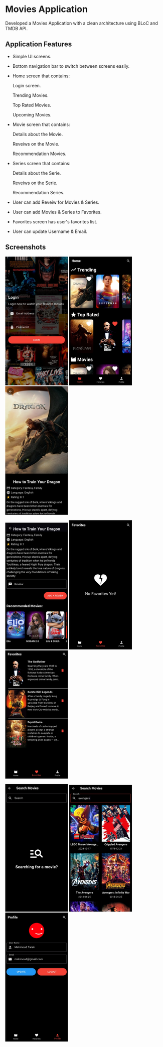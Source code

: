 # Movies Application

Developed a Movies Application with a clean architecture using BLoC and TMDB API.

## Application Features

- Simple UI screens.
  
- Bottom navigation bar to switch between screens easily.
  
- Home screen that contains:
  
  Login screen.
  
  Trending Movies.
  
  Top Rated Movies.
  
  Upcoming Movies.

- Movie screen that contains:
  
  Details about the Movie.
  
  Reveiws on the Movie.
  
  Recommendation Movies.
  
- Series screen that contains:

  Details about the Serie.
  
  Reveiws on the Serie.
  
  Recommendation Series.
  
- User can add Reveiw for Movies & Series.
  
- User can add Movies & Series to Favorites.
  
- Favorites screen has user's favorites list.
  
- User can update Username & Email.
  
    

## Screenshots
  
<p>
  <img src="assets/Screenshots/1.jpg" width="200"/>
  <img src="assets/Screenshots/2.jpg" width="200"/>
  <img src="assets/Screenshots/3.jpg" width="200"/>
</p>

  
<p>
  <img src="assets/Screenshots/4.jpg" width="200"/>
  <img src="assets/Screenshots/5.jpg" width="200"/>
  <img src="assets/Screenshots/6.jpg" width="200"/>
</p>

  
<p>
  <img src="assets/Screenshots/7.jpg" width="200"/>
  <img src="assets/Screenshots/8.jpg" width="200"/>
  <img src="assets/Screenshots/9.jpg" width="200"/>
</p>

